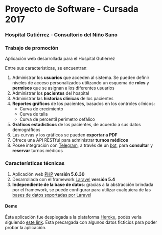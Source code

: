 # Proyecto de Software - Cursada 2017

### Hospital Gutiérrez - Consultorio del Niño Sano

### Trabajo de promoción

Aplicación web desarrollada para el Hospital Gutiérrez

Entre sus características, se encuentran:

  1. Administrar los **usuarios** que acceden al sistema. Se pueden definir niveles de acceso personalizados utilizando un esquema de **roles** y **permisos** que se asignan a los diferentes usuarios  
  2. Administrar los **pacientes** del hospital
  3. Administrar las **historias clínicas** de los pacientes
  4. **Reportes gráficos** de los pacientes, basados en los controles clínicos:
		- Curva de crecimiento
		- Curva de talla
		- Curva de percentil perímetro cefálico
  5.  **Gráficos estadísticos** de los pacientes, de acuerdo a sus datos demográficos
  6. Las curvas y los gráficos se pueden **exportar a PDF**
  7. Ofrece una API RESTful para administrar **turnos médicos**
  8. Posee integración con [Telegram](https://telegram.org/), a través de un [bot](https://core.telegram.org/bots), para **consultar** y **reservar** turnos médicos

### Características técnicas

1. Aplicación web [PHP](http://php.net/) **versión 5.6.30**
2. Desarrollada con el framework [Laravel](https://laravel.com/) **versión 5.4**
3. **Independiente de la base de datos**: gracias a la abstracción brindada por el framework, se puede configurar para utilizar cualquiera de las [bases de datos soportadas por Laravel](https://laravel.com/docs/5.4/database#introduction)

#### Demo

Ésta aplicación fue desplegada a la plataforma [Heroku](http://heroku.com), podés verla siguiendo [este link](http://ortu-agustin-proyecto.herokuapp.com/). Esta precargada con algunos datos ficticios para poder probar la aplicación.

